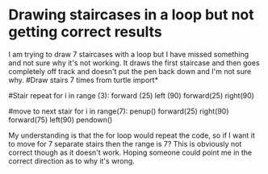 
# Drawing staircases in a loop but not getting correct results

I am trying to draw 7 staircases with a loop but I have missed something and not sure why it's not working. It draws the first staircase and then goes completely off track and doesn't put the pen back down and I'm not sure why.
#Draw stairs 7 times
from turtle import*

#Stair repeat
for i in range (3):
    forward (25)
    left (90)
    forward(25)
    right(90)

#move to next stair
for i in range(7):
    penup()
    forward(25)
    right(90)
    forward(75)
    left(90)
    pendown()

My understanding is that the for loop would repeat the code, so if I want it to move for 7 separate stairs then the range is 7? This is obviously not correct though as it doesn't work. Hoping someone could point me in the correct direction as to why it's wrong.

        